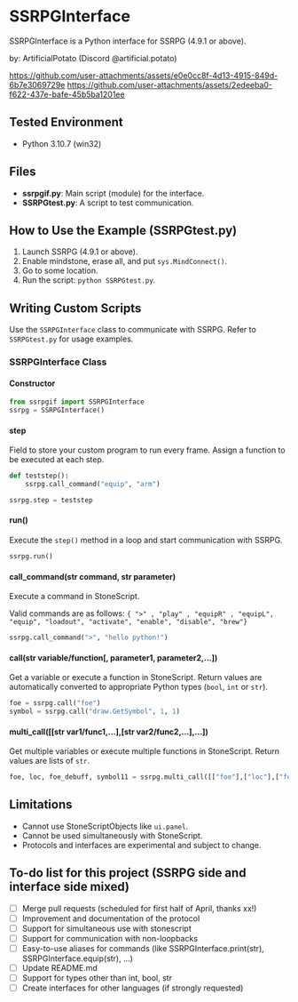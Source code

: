 
# SSRPGInterface

SSRPGInterface is a Python interface for SSRPG (4.9.1 or above).

by: ArtificialPotato (Discord @artificial.potato)


https://github.com/user-attachments/assets/e0e0cc8f-4d13-4915-849d-6b7e3069729e
https://github.com/user-attachments/assets/2edeeba0-f622-437e-bafe-45b5ba1201ee



## Tested Environment

- Python 3.10.7 (win32)

## Files

- **ssrpgif.py**: Main script (module) for the interface.
- **SSRPGtest.py**: A script to test communication.

## How to Use the Example (SSRPGtest.py)

1. Launch SSRPG (4.9.1 or above).
2. Enable mindstone, erase all, and put `sys.MindConnect()`.
3. Go to some location.
4. Run the script: `python SSRPGtest.py`.

## Writing Custom Scripts

Use the `SSRPGInterface` class to communicate with SSRPG. Refer to `SSRPGtest.py` for usage examples.

### SSRPGInterface Class

#### Constructor

```python
from ssrpgif import SSRPGInterface
ssrpg = SSRPGInterface()
```

#### step
Field to store your custom program to run every frame.
Assign a function to be executed at each step.

```python
def teststep():
    ssrpg.call_command("equip", "arm")

ssrpg.step = teststep
```

#### run()

Execute the `step()` method in a loop and start communication with SSRPG.

```python
ssrpg.run()
```

#### call_command(str command, str parameter)

Execute a command in StoneScript.

Valid commands are as follows:
`{ ">" , "play" , "equipR" , "equipL", "equip", "loadout", "activate", "enable", "disable", "brew"}`

```python
ssrpg.call_command(">", "hello python!")
```

#### call(str variable/function[, parameter1, parameter2,...])

Get a variable or execute a function in StoneScript. Return values are automatically converted to appropriate Python types (`bool`, `int` or `str`).

```python
foe = ssrpg.call("foe")
symbol = ssrpg.call("draw.GetSymbol", 1, 1)
```

#### multi_call([[str var1/func1,...],[str var2/func2,...],...])

Get multiple variables or execute multiple functions in StoneScript. Return values are lists of `str`.

```python
foe, loc, foe_debuff, symbol11 = ssrpg.multi_call([["foe"],["loc"],["foe.debuffs.string"],["draw.GetSymbol", 1, 1]])
```

## Limitations

- Cannot use StoneScriptObjects like `ui.panel`.
- Cannot be used simultaneously with StoneScript.
- Protocols and interfaces are experimental and subject to change.

## To-do list for this project (SSRPG side and interface side mixed)
- [ ] Merge pull requests (scheduled for first half of April, thanks xx!)
- [ ] Improvement and documentation of the protocol
- [ ] Support for simultaneous use with stonescript
- [ ] Support for communication with non-loopbacks
- [ ] Easy-to-use aliases for commands (like SSRPGInterface.print(str), SSRPGInterface.equip(str), ...)
- [ ] Update README.md
- [ ] Support for types other than int, bool, str
- [ ] Create interfaces for other languages (if strongly requested)
